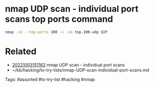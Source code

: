 # nmap UDP scan - individual port scans top ports command
```bash
nmap -sU --top-ports 100 -v -oG top.100.udp $IP
```

# Related
- [20221003151163](/zet/20221003151163/README.md) nmap UDP scan - individual port scans
- ~/kb/hacking/to-try-lists/nmap-UDP-scan-individual-port-scans.md

Tags:
    #assorted #to-try-list #hacking #nmap
